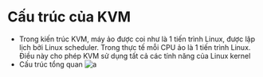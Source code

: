 # Cấu trúc của KVM 
- Trong kiến trúc KVM, máy ảo được coi như là 1 tiến trình Linux, được lập lịch bởi Linux scheduler. Trong thực tế mỗi CPU ảo là 1 tiến trình Linux. Điều này cho phép KVM sử dụng tất cả các tính năng của Linux kernel
- Cấu trúc tổng quan 
![a](https://prnt.sc/uOiLSZT47tiE)

